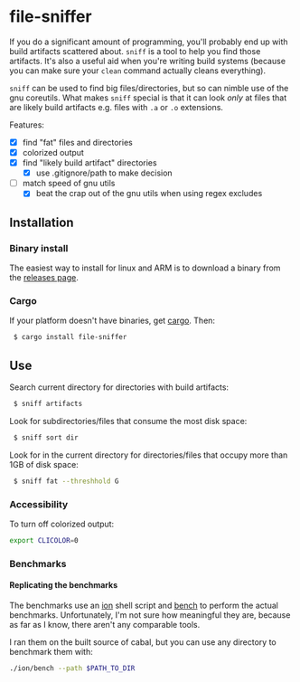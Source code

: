 # file-sniffer

If you do a significant amount of programming, you'll probably end up with
build artifacts scattered about. `sniff` is a tool to help you find those
artifacts. It's also a useful aid when you're writing build systems 
(because you can make sure your `clean` command actually cleans everything).

`sniff` can be used to find big files/directories, but so can nimble use of the
gnu coreutils. 
What makes `sniff` special is that it can look *only* at files that are likely
build artifacts e.g. files with `.a` or `.o` extensions.

Features:
  - [x] find "fat" files and directories
  - [x] colorized output
  - [x] find "likely build artifact" directories
    - [x] use .gitignore/path to make decision
  - [ ] match speed of gnu utils
    - [x] beat the crap out of the gnu utils when using regex excludes

## Installation

### Binary install

The easiest way to install for linux and ARM is to download a binary from the [releases
page](https://github.com/vmchale/file-sniffer/releases).

### Cargo

If your platform doesn't have binaries, get [cargo](https://rustup.rs/). Then:

```bash
 $ cargo install file-sniffer
```

## Use

Search current directory for directories with build artifacts:

```bash
 $ sniff artifacts
```

Look for subdirectories/files that consume the most disk space:

```bash
 $ sniff sort dir
```

Look for in the current directory for directories/files that occupy more than 1GB of disk space:


```bash
 $ sniff fat --threshhold G
```

### Accessibility

To turn off colorized output:

```bash
export CLICOLOR=0
```

### Benchmarks

#### Replicating the benchmarks

The benchmarks use an [ion](https://github.com/redox-os/ion) shell script and
[bench](https://github.com/Gabriel439/bench) to perform the actual benchmarks.
Unfortunately, I'm not sure how meaningful they are, because as far as I know,
there aren't any comparable tools.

I ran them on the built source of cabal, but you can use any directory to
benchmark them with:

```bash
./ion/bench --path $PATH_TO_DIR
```
